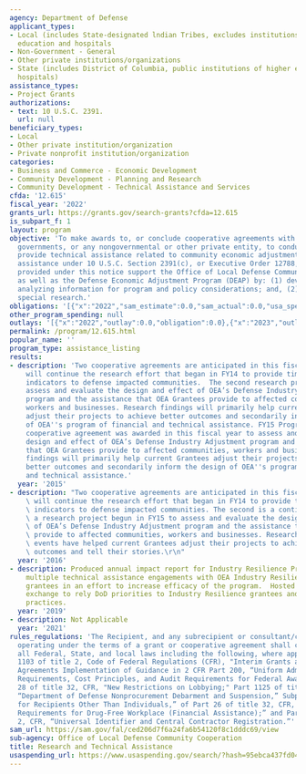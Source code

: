 ```yaml
---
agency: Department of Defense
applicant_types:
- Local (includes State-designated lndian Tribes, excludes institutions of higher
  education and hospitals
- Non-Government - General
- Other private institutions/organizations
- State (includes District of Columbia, public institutions of higher education and
  hospitals)
assistance_types:
- Project Grants
authorizations:
- text: 10 U.S.C. 2391.
  url: null
beneficiary_types:
- Local
- Other private institution/organization
- Private nonprofit institution/organization
categories:
- Business and Commerce - Economic Development
- Community Development - Planning and Research
- Community Development - Technical Assistance and Services
cfda: '12.615'
fiscal_year: '2022'
grants_url: https://grants.gov/search-grants?cfda=12.615
is_subpart_f: 1
layout: program
objective: 'To make awards to, or conclude cooperative agreements with States or local
  governments, or any nongovernmental or other private entity, to conduct research,  and
  provide technical assistance related to community economic adjustment needs and
  assistance under 10 U.S.C. Section 2391(c), or Executive Order 12788, as amended.  Awards
  provided under this notice support the Office of Local Defense Community Cooperation
  as well as the Defense Economic Adjustment Program (DEAP) by: (1) developing and
  analyzing information for program and policy considerations; and, (2) undertaking
  special research.'
obligations: '[{"x":"2022","sam_estimate":0.0,"sam_actual":0.0,"usa_spending_actual":10102507.64},{"x":"2023","sam_estimate":0.0,"sam_actual":0.0,"usa_spending_actual":9421250.0},{"x":"2024","sam_estimate":0.0,"sam_actual":0.0,"usa_spending_actual":6032970.92}]'
other_program_spending: null
outlays: '[{"x":"2022","outlay":0.0,"obligation":0.0},{"x":"2023","outlay":0.0,"obligation":0.0},{"x":"2024","outlay":0.0,"obligation":1196089.92}]'
permalink: /program/12.615.html
popular_name: ''
program_type: assistance_listing
results:
- description: 'Two cooperative agreements are anticipated in this fiscal year. One
    will continue the research effort that began in FY14 to provide timely economic
    indicators to defense impacted communities.  The second research project will
    assess and evaluate the design and effect of OEA’s Defense Industry Adjustment
    program and the assistance that OEA Grantees provide to affected communities,
    workers and businesses. Research findings will primarily help current Grantees
    adjust their projects to achieve better outcomes and secondarily inform the design
    of OEA''s program of financial and technical assistance. FY15 Program Accomplishments:  One
    cooperative agreement was awarded in this fiscal year to assess and evaluate the
    design and effect of OEA’s Defense Industry Adjustment program and the assistance
    that OEA Grantees provide to affected communities, workers and businesses. Research
    findings will primarily help current Grantees adjust their projects to achieve
    better outcomes and secondarily inform the design of OEA''s program of financial
    and technical assistance.'
  year: '2015'
- description: "Two cooperative agreements are anticipated in this fiscal year. One\
    \ will continue the research effort that began in FY14 to provide timely economic\
    \ indicators to defense impacted communities. The second is a continuation of\
    \ a research project begun in FY15 to assess and evaluate the design and effect\
    \ of OEA’s Defense Industry Adjustment program and the assistance that OEA Grantees\
    \ provide to affected communities, workers and businesses. Research findings and\
    \ events have helped current Grantees adjust their projects to achieve better\
    \ outcomes and tell their stories.\r\n"
  year: '2016'
- description: Produced annual impact report for Industry Resilience Program, conducted
    multiple technical assistance engagements with OEA Industry Resilience Program
    grantees in an effort to increase efficacy of the program.  Hosted annual learning
    exchange to rely DoD priorities to Industry Resilience grantees and exchange best
    practices.
  year: '2019'
- description: Not Applicable
  year: '2021'
rules_regulations: 'The Recipient, and any subrecipient or consultant/contractor,
  operating under the terms of a grant or cooperative agreement shall comply with
  all Federal, State, and local laws including the following, where applicable: Part
  1103 of title 2, Code of Federal Regulations (CFR), "Interim Grants and Cooperative
  Agreements Implementation of Guidance in 2 CFR Part 200, “Uniform Administrative
  Requirements, Cost Principles, and Audit Requirements for Federal Awards;” Part
  28 of title 32, CFR, "New Restrictions on Lobbying;" Part 1125 of title 2, CFR,
  “Department of Defense Nonprocurement Debarment and Suspension,” Subpart B, “Requirements
  for Recipients Other Than Individuals,” of Part 26 of title 32, CFR, “Governmentwide
  Requirements for Drug-Free Workplace (Financial Assistance);” and Part 25 of title
  2, CFR, “Universal Identifier and Central Contractor Registration.”'
sam_url: https://sam.gov/fal/ced206d7f6a24fa6b54120f8c1dddc69/view
sub-agency: Office of Local Defense Community Cooperation
title: Research and Technical Assistance
usaspending_url: https://www.usaspending.gov/search/?hash=95ebca437fd043de328a4d3bcb27ff12
---
```

